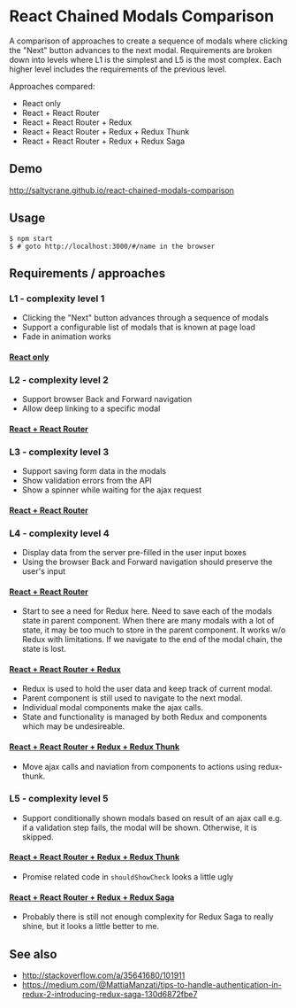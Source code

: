 # React Chained Modals Comparison

A comparison of approaches to create a sequence of modals where clicking the "Next"
button advances to the next modal. Requirements are broken down into levels where
L1 is the simplest and L5 is the most complex. Each higher level includes the
requirements of the previous level.

Approaches compared:

 - React only
 - React + React Router
 - React + React Router + Redux
 - React + React Router + Redux + Redux Thunk
 - React + React Router + Redux + Redux Saga
 
## Demo

http://saltycrane.github.io/react-chained-modals-comparison
 
## Usage

    $ npm start
    $ # goto http://localhost:3000/#/name in the browser

## Requirements / approaches

### L1 - complexity level 1

 - Clicking the "Next" button advances through a sequence of modals
 - Support a configurable list of modals that is known at page load
 - Fade in animation works

#### [React only](/src/L1.react)
 
### L2 - complexity level 2

 - Support browser Back and Forward navigation
 - Allow deep linking to a specific modal

#### [React + React Router](/src/L2.react.router)
 
### L3 - complexity level 3

 - Support saving form data in the modals
 - Show validation errors from the API
 - Show a spinner while waiting for the ajax request

#### [React + React Router](/src/L3.react.router)

### L4 - complexity level 4

 - Display data from the server pre-filled in the user input boxes
 - Using the browser Back and Forward navigation should preserve the user's input
 
#### [React + React Router](/src/L4.react.router)

 - Start to see a need for Redux here. Need to save each of the modals state in parent component.
   When there are many modals with a lot of state, it may be too much to store in the parent component.
   It works w/o Redux with limitations. If we navigate to the end of the modal chain, the state is lost.

#### [React + React Router + Redux](/src/L4.react.router.redux)

 - Redux is used to hold the user data and keep track of current modal.
 - Parent component is still used to navigate to the next modal.
 - Individual modal components make the ajax calls.
 - State and functionality is managed by both Redux and components which may be undesireable.

#### [React + React Router + Redux + Redux Thunk](/src/L4.react.router.redux.thunk)

 - Move ajax calls and naviation from components to actions using redux-thunk.

### L5 - complexity level 5

 - Support conditionally shown modals based on result of an ajax call
   e.g. if a validation step fails, the modal will be shown. Otherwise, it is skipped.

#### [React + React Router + Redux + Redux Thunk](/src/L5.react.router.redux.thunk)

 - Promise related code in `shouldShowCheck` looks a little ugly

#### [React + React Router + Redux + Redux Saga](/src/L5.react.router.redux.saga)

 - Probably there is still not enough complexity for Redux Saga to really shine,
   but it looks a little better to me.

## See also

 - http://stackoverflow.com/a/35641680/101911
 - https://medium.com/@MattiaManzati/tips-to-handle-authentication-in-redux-2-introducing-redux-saga-130d6872fbe7
